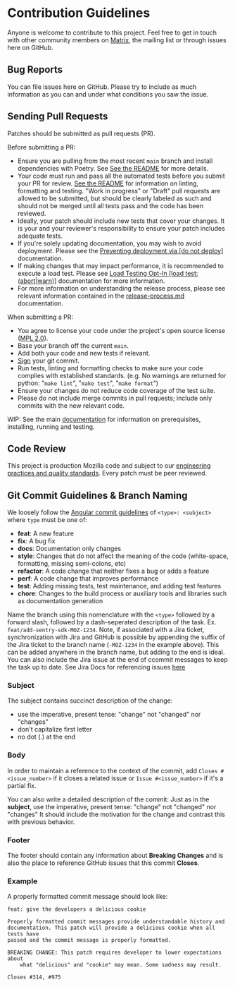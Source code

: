 # Contribution Guidelines

Anyone is welcome to contribute to this project. Feel free to get in touch with
other community members on [Matrix](https://chat.mozilla.org), the mailing list or through issues here on
GitHub.

## Bug Reports

You can file issues here on GitHub. Please try to include as much information as
you can and under what conditions you saw the issue.

## Sending Pull Requests

Patches should be submitted as pull requests (PR).

Before submitting a PR:
- Ensure you are pulling from the most recent `main` branch and install dependencies with Poetry. See
  [See the README](/README.md) for more details.
- Your code must run and pass all the automated tests before you submit your PR
  for review. [See the README](/README.md) for information on linting, formatting and testing. "Work in progress" or "Draft" pull requests are allowed to be submitted, but
  should be clearly labeled as such and should not be merged until all tests
  pass and the code has been reviewed.
- Ideally, your patch should include new tests that cover your changes. It is your and
  your reviewer's responsibility to ensure your patch includes adequate tests.
- If you're solely updating documentation, you may wish to avoid deployment. Please see the [Preventing deployment via [do not deploy]][release-process] documentation.
- If making changes that may impact performance, it is recommended to execute a load test. Please see [Load Testing Opt-In [load test: (abort|warn)]][release-process] documentation for more information.
- For more information on understanding the release process, please see relevant information contained in the [release-process.md][release-process] 
documentation.

When submitting a PR:
- You agree to license your code under the project's open source license
  ([MPL 2.0](/LICENSE)).
- Base your branch off the current `main`.
- Add both your code and new tests if relevant.
- [Sign](https://docs.github.com/en/github/authenticating-to-github/managing-commit-signature-verification/signing-commits) your git commit.
- Run tests, linting and formatting checks to make sure your code complies with established standards.
(e.g. No warnings are returned for python: "`make lint`", "`make test`", "`make format`")
- Ensure your changes do not reduce code coverage of the test suite.
- Please do not include merge commits in pull requests; include only commits
  with the new relevant code.

WIP: See the main
[documentation](https://github.com/mozilla-services/merino-py)
for information on prerequisites, installing, running and testing.

## Code Review

This project is production Mozilla code and subject to our [engineering practices and quality standards](https://developer.mozilla.org/en-US/docs/Mozilla/Developer_guide/Committing_Rules_and_Responsibilities). Every patch must be peer reviewed.

## Git Commit Guidelines & Branch Naming

We loosely follow the [Angular commit guidelines](https://github.com/angular/angular.js/blob/master/CONTRIBUTING.md#type)
of `<type>: <subject>` where `type` must be one of:

* **feat**: A new feature
* **fix**: A bug fix
* **docs**: Documentation only changes
* **style**: Changes that do not affect the meaning of the code (white-space, formatting, missing
  semi-colons, etc)
* **refactor**: A code change that neither fixes a bug or adds a feature
* **perf**: A code change that improves performance
* **test**: Adding missing tests, test maintenance, and adding test features
* **chore**: Changes to the build process or auxiliary tools and libraries such as documentation
  generation

Name the branch using this nomenclature with the `<type>` followed by a forward slash, followed by a dash-seperated description of the task. Ex. `feat/add-sentry-sdk-MOZ-1234`. Note, if associated with a Jira ticket, synchronization with Jira and GitHub is possible by appending the suffix of the Jira ticket to the branch name (`-MOZ-1234` in the example above). This can be added anywhere in the branch name, but adding to the end is ideal. You can also include the Jira issue at the end of ccommit messages to keep the task up to date. See Jira Docs for referencing issues [here](https://support.atlassian.com/jira-software-cloud/docs/reference-issues-in-your-development-work/)

### Subject

The subject contains succinct description of the change:

* use the imperative, present tense: "change" not "changed" nor "changes"
* don't capitalize first letter
* no dot (.) at the end

### Body

In order to maintain a reference to the context of the commit, add
`Closes #<issue_number>` if it closes a related issue or `Issue #<issue_number>`
if it's a partial fix.

You can also write a detailed description of the commit: Just as in the
**subject**, use the imperative, present tense: "change" not "changed" nor
"changes" It should include the motivation for the change and contrast this with
previous behavior.

### Footer

The footer should contain any information about **Breaking Changes** and is also
the place to reference GitHub issues that this commit **Closes**.

### Example

A properly formatted commit message should look like:

```
feat: give the developers a delicious cookie

Properly formatted commit messages provide understandable history and
documentation. This patch will provide a delicious cookie when all tests have
passed and the commit message is properly formatted.

BREAKING CHANGE: This patch requires developer to lower expectations about
    what "delicious" and "cookie" may mean. Some sadness may result.

Closes #314, #975
```
[release-process]: /docs/dev/release-process.md
[load-testing-docs]: /tests/load/README.md